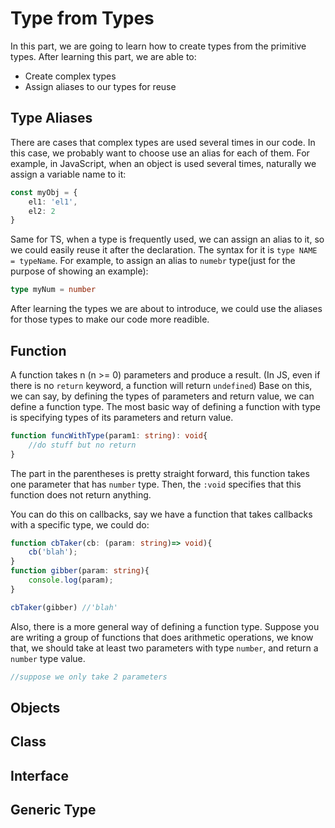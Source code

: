 # Type from Types
In this part, we are going to learn how to create types from the primitive types. After learning this part, we are able to:
- Create complex types 
- Assign aliases to our types for reuse


## Type Aliases
There are cases that complex types are used several times in our code. In this case, we probably want to choose use an alias for each of them. For example, in JavaScript, when an object is used several times, naturally we assign a variable name to it: 
```typescript
const myObj = {
    el1: 'el1',
    el2: 2
}
```
Same for TS, when a type is frequently used, we can assign an alias to it, so we could easily reuse it after the declaration. The syntax for it is ```type NAME = typeName```. For example, to assign an alias to ```numebr``` type(just for the purpose of showing an example): 
```typescript
type myNum = number
```
After learning the types we are about to introduce, we could use the aliases for those types to make our code more readible. 

## Function
A function takes n (n >= 0) parameters and produce a result. (In JS, even if there is no ```return``` keyword, a function will return ```undefined```) Base on this, we can say, by defining the types of parameters and return value, we can define a function type. The most basic way of defining a function with type is specifying types of its parameters and return value.
```typescript
function funcWithType(param1: string): void{
    //do stuff but no return
}
```
The part in the parentheses is pretty straight forward, this function takes one parameter that has ```number``` type. Then, the ```:void``` specifies that this function does not return anything.

You can do this on callbacks, say we have a function that takes callbacks with a specific type, we could do: 
```typescript
function cbTaker(cb: (param: string)=> void){
    cb('blah');
}
function gibber(param: string){
    console.log(param);
}

cbTaker(gibber) //'blah'
```

Also, there is a more general way of defining a function type. Suppose you are writing a group of functions that does arithmetic operations, we know that, we should take at least two parameters with type ```number```, and return a ```number``` type value. 
```typescript
//suppose we only take 2 parameters

```



## Objects



## Class




## Interface


## Generic Type

